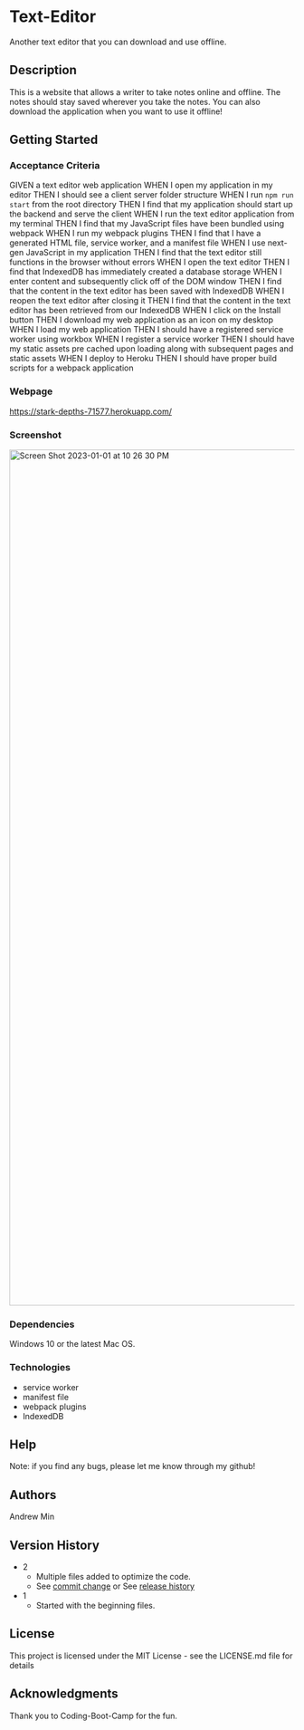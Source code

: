 # Text-Editor

Another text editor that you can download and use offline.

## Description

This is a website that allows a writer to take notes online and offline. The notes should stay saved wherever you take the notes. You can also download the application when you want to use it offline!

## Getting Started

### Acceptance Criteria

GIVEN a text editor web application
WHEN I open my application in my editor
THEN I should see a client server folder structure
WHEN I run `npm run start` from the root directory
THEN I find that my application should start up the backend and serve the client
WHEN I run the text editor application from my terminal
THEN I find that my JavaScript files have been bundled using webpack
WHEN I run my webpack plugins
THEN I find that I have a generated HTML file, service worker, and a manifest file
WHEN I use next-gen JavaScript in my application
THEN I find that the text editor still functions in the browser without errors
WHEN I open the text editor
THEN I find that IndexedDB has immediately created a database storage
WHEN I enter content and subsequently click off of the DOM window
THEN I find that the content in the text editor has been saved with IndexedDB
WHEN I reopen the text editor after closing it
THEN I find that the content in the text editor has been retrieved from our IndexedDB
WHEN I click on the Install button
THEN I download my web application as an icon on my desktop
WHEN I load my web application
THEN I should have a registered service worker using workbox
WHEN I register a service worker
THEN I should have my static assets pre cached upon loading along with subsequent pages and static assets
WHEN I deploy to Heroku
THEN I should have proper build scripts for a webpack application

### Webpage 

https://stark-depths-71577.herokuapp.com/

### Screenshot 

<img width="1512" alt="Screen Shot 2023-01-01 at 10 26 30 PM" src="https://user-images.githubusercontent.com/58195643/210200261-933b6866-7f5c-4850-b647-203e838d1567.png">

### Dependencies

Windows 10 or the latest Mac OS.

### Technologies

  - service worker
  - manifest file
  - webpack plugins
  - IndexedDB

## Help

Note: if you find any bugs, please let me know through my github!

## Authors

Andrew Min

## Version History

* 2
    * Multiple files added to optimize the code.
    * See [commit change]() or See [release history]()
* 1
    * Started with the beginning files.

## License

This project is licensed under the MIT License - see the LICENSE.md file for details

## Acknowledgments

Thank you to Coding-Boot-Camp for the fun.
